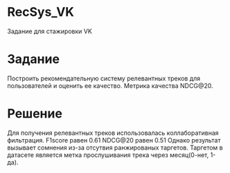 # RecSys_VK
Задание для стажировки VK

# Задание 
Построить рекомендательную систему релевантных треков для пользователей и оценить ее качество.
Метрика качества NDCG@20.

# Решение
Для получения релевантных треков использовалась коллаборативная фильтрация. 
F1score равен 0.61
NDCG@20 равен 0.51
Однако результат вызывает сомнения из-за отсутвия ранжированых таргетов. 
Таргетом в датасете является метка прослушивания трека через месяц(0-нет, 1-да).
